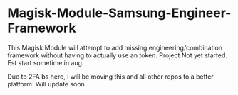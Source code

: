 # Magisk-Module-Samsung-Engineer-Framework
This Magisk Module will attempt to add missing engineering/combination framework without having to actually use an token.
Project Not yet started. Est start sometime in aug. 


Due to 2FA bs here, i will be moving this and all other repos to a better platform. Will update soon. 
